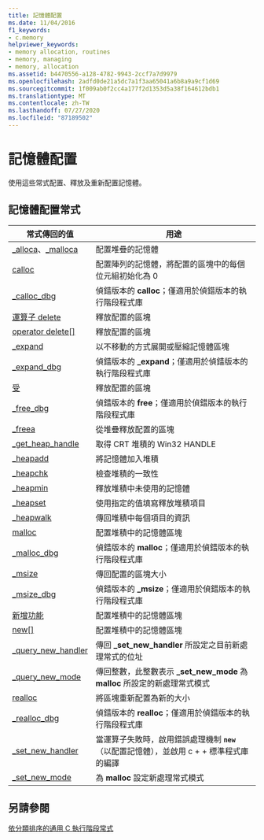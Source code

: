 ```yaml
---
title: 記憶體配置
ms.date: 11/04/2016
f1_keywords:
- c.memory
helpviewer_keywords:
- memory allocation, routines
- memory, managing
- memory, allocation
ms.assetid: b4470556-a128-4782-9943-2ccf7a7d9979
ms.openlocfilehash: 2adfd0de21a5dc7a1f3aa65041a6b8a9a9cf1d69
ms.sourcegitcommit: 1f009ab0f2cc4a177f2d1353d5a38f164612bdb1
ms.translationtype: MT
ms.contentlocale: zh-TW
ms.lasthandoff: 07/27/2020
ms.locfileid: "87189502"
---
```

# <a name="memory-allocation"></a>記憶體配置

使用這些常式配置、釋放及重新配置記憶體。

## <a name="memory-allocation-routines"></a>記憶體配置常式

|常式傳回的值|用途|
|-------------|---------|
|[_alloca](../c-runtime-library/reference/alloca.md)、[_malloca](../c-runtime-library/reference/malloca.md)|配置堆疊的記憶體|
|[calloc](../c-runtime-library/reference/calloc.md)|配置陣列的記憶體，將配置的區塊中的每個位元組初始化為 0|
|[_calloc_dbg](../c-runtime-library/reference/calloc-dbg.md)|偵錯版本的 **calloc**；僅適用於偵錯版本的執行階段程式庫|
|[運算子 delete](../c-runtime-library/operator-delete-crt.md)|釋放配置的區塊|
|[operator delete&#91;&#93;](../c-runtime-library/delete-operator-crt.md)|釋放配置的區塊|
|[_expand](../c-runtime-library/reference/expand.md)|以不移動的方式展開或壓縮記憶體區塊|
|[_expand_dbg](../c-runtime-library/reference/expand-dbg.md)|偵錯版本的 **_expand**；僅適用於偵錯版本的執行階段程式庫|
|[受](../c-runtime-library/reference/free.md)|釋放配置的區塊|
|[_free_dbg](../c-runtime-library/reference/free-dbg.md)|偵錯版本的 **free**；僅適用於偵錯版本的執行階段程式庫|
|[_freea](../c-runtime-library/reference/freea.md)|從堆疊釋放配置的區塊|
|[_get_heap_handle](../c-runtime-library/reference/get-heap-handle.md)|取得 CRT 堆積的 Win32 HANDLE|
|[_heapadd](../c-runtime-library/heapadd.md)|將記憶體加入堆積|
|[_heapchk](../c-runtime-library/reference/heapchk.md)|檢查堆積的一致性|
|[_heapmin](../c-runtime-library/reference/heapmin.md)|釋放堆積中未使用的記憶體|
|[_heapset](../c-runtime-library/heapset.md)|使用指定的值填寫釋放堆積項目|
|[_heapwalk](../c-runtime-library/reference/heapwalk.md)|傳回堆積中每個項目的資訊|
|[malloc](../c-runtime-library/reference/malloc.md)|配置堆積中的記憶體區塊|
|[_malloc_dbg](../c-runtime-library/reference/malloc-dbg.md)|偵錯版本的 **malloc**；僅適用於偵錯版本的執行階段程式庫|
|[_msize](../c-runtime-library/reference/msize.md)|傳回配置的區塊大小|
|[_msize_dbg](../c-runtime-library/reference/msize-dbg.md)|偵錯版本的 **_msize**；僅適用於偵錯版本的執行階段程式庫|
|[新增功能](../c-runtime-library/operator-new-crt.md)|配置堆積中的記憶體區塊|
|[new&#91;&#93;](../c-runtime-library/new-operator-crt.md)|配置堆積中的記憶體區塊|
|[_query_new_handler](../c-runtime-library/reference/query-new-handler.md)|傳回 **_set_new_handler** 所設定之目前新處理常式的位址|
|[_query_new_mode](../c-runtime-library/reference/query-new-mode.md)|傳回整數，此整數表示 **_set_new_mode** 為 **malloc** 所設定的新處理常式模式|
|[realloc](../c-runtime-library/reference/realloc.md)|將區塊重新配置為新的大小|
|[_realloc_dbg](../c-runtime-library/reference/realloc-dbg.md)|偵錯版本的 **realloc**；僅適用於偵錯版本的執行階段程式庫|
|[_set_new_handler](../c-runtime-library/reference/set-new-handler.md)|當運算子失敗時，啟用錯誤處理機制 **`new`** （以配置記憶體），並啟用 c + + 標準程式庫的編譯|
|[_set_new_mode](../c-runtime-library/reference/set-new-mode.md)|為 **malloc** 設定新處理常式模式|

## <a name="see-also"></a>另請參閱

[依分類排序的通用 C 執行階段常式](../c-runtime-library/run-time-routines-by-category.md)<br/>

